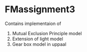 # FMassignment3


Contains implementaion of
1) Mutual Exclusion Principle model
2) Extension of light model
3) Gear box model
in uppaal
